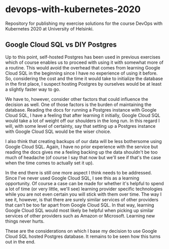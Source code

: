 # devops-with-kubernetes-2020
Repository for publishing my exercise solutions for the course DevOps with Kubernetes 2020 at University of Helsinki.

## Google Cloud SQL vs DIY Postgres

Up to this point, self-hosted Postgres has been used in previous exercises which of course enables us to proceed with using it with somewhat more of a routine.
This would avoid the overhead that comes from learning Google Cloud SQL in the beginning since I have no experience of using it before. So, considering the cost and the time it would take to initialize the database in the first place, I suspect hosting Postgres by ourselves would be at least a slightly faster way to go.

We have to, however, consider other factors that could influence the decision as well. One of those factors is the burden of maintaining the database.
Reading the docs for running a Postgres instance with Google Cloud SQL, I have a feeling that after learning it initially, Google Cloud SQL would take a lot of weight off our shoulders in the long run. In this regard I will, with some level of certainty, say that setting up a Postgres instance with Google Cloud SQL would be the wiser choice.

I also think that creating backups of our data will be less bothersome using Google Cloud SQL. Again, I have no prior experience with the service but reading the docs gives me a feeling backing up the data shouldn't be too much of headache (of course I say that now but we'll see if that's the case when the time comes to actually set it up).

In the end there is still one more aspect I think needs to be addressed. Since I've never used Google Cloud SQL, I see this as a learning opportunity.
Of course a case can be made for whether it's helpful to spend a lot of time (or very little, we'll see) learning provider specific technologies while you are not even certain you will stick with them over time.
The way I see it, however, is that there are surely similar services of other providers that can't be too far apart from Google Cloud SQL.
In that way, learning Google Cloud SQL would most likely be helpful when picking up similar services of other providers such as Amazon or Microsoft.
Learning new things never hurts.

These are the considerations on which I base my decision to use Google Cloud SQL hosted Postgres database. It remains to be seen how this turns out in the end.